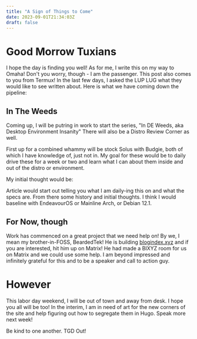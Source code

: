 ```yaml
---
title: "A Sign of Things to Come"
date: 2023-09-01T21:34:03Z
draft: false
---
```


# Good Morrow Tuxians

I hope the day is finding you well! As for me, I write this on my way to Omaha!
Don't you worry, though - I am the passenger. This post also comes to you from Termux! 
In the last few days, I asked the LUP LUG what they would like to see written about. Here is what we have coming down the pipeline:

## In The Weeds
Coming up, I will be putring in work to start the series, "In DE Weeds, aka Desktop Environment Insanity"
There will also be a Distro Review Corner as well. 

First up for a combined whammy will be stock Solus with Budgie, both of which I have knowledge of, just not in. 
My goal for these would be to daily drive these for a week or two and learn what I can about them inside and out of the distro or environment.

My initial thought would be:

Article would start out telling you what I am daily-ing this on and what the specs are. From there some history and initial thoughts.
I think I would baseline with EndeavourOS or Mainline Arch, or Debian 12.1. 

## For Now, though

Work has commenced on a great project that we need help on!
By we, I mean my brother-in-FOSS, BeardedTek! He is building [blogindex.xyz](https://blogindex.xyz) and if you are interested, hit him up on Matrix! He had made a BIXYZ room for us on Matrix and we could use some help.
I am beyond impressed and infinitely grateful for this and to be a speaker and call to action guy. 

# However
This labor day weekend, I will be out of town and away from desk. I hope you all will be too! In the interim, I am in need of art for the new corners of the site and help figuring out how to segregate them in Hugo. Speak more next week!

Be kind to one another. TGD Out!

